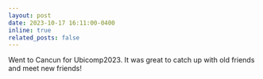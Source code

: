 ```yaml
---
layout: post
date: 2023-10-17 16:11:00-0400
inline: true
related_posts: false
---
```


Went to Cancun for Ubicomp2023. It was great to catch up with old friends and meet new friends!